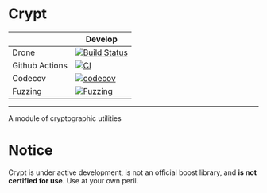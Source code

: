 # Crypt

|                  |   Develop   |
|------------------|-------------|
| Drone            | [![Build Status](https://drone.cpp.al/api/badges/cppalliance/crypt/status.svg?ref=refs/heads/develop)](https://drone.cpp.al/cppalliance/crypt) |
| Github Actions   | [![CI](https://github.com/cppalliance/crypt/actions/workflows/ci.yml/badge.svg?branch=develop)](https://github.com/cppalliance/crypt/actions/workflows/ci.yml)
| Codecov          | [![codecov](https://codecov.io/gh/cppalliance/crypt/graph/badge.svg?token=drvY8nnV5S)](https://codecov.io/gh/cppalliance/crypt) |
| Fuzzing          | [![Fuzzing](https://github.com/cppalliance/crypt/actions/workflows/fuzz.yml/badge.svg?branch=develop)](https://github.com/cppalliance/crypt/actions/workflows/fuzz.yml) |

---

A module of cryptographic utilities

# Notice

Crypt is under active development, is not an official boost library, and **is not certified for use**.
Use at your own peril.

